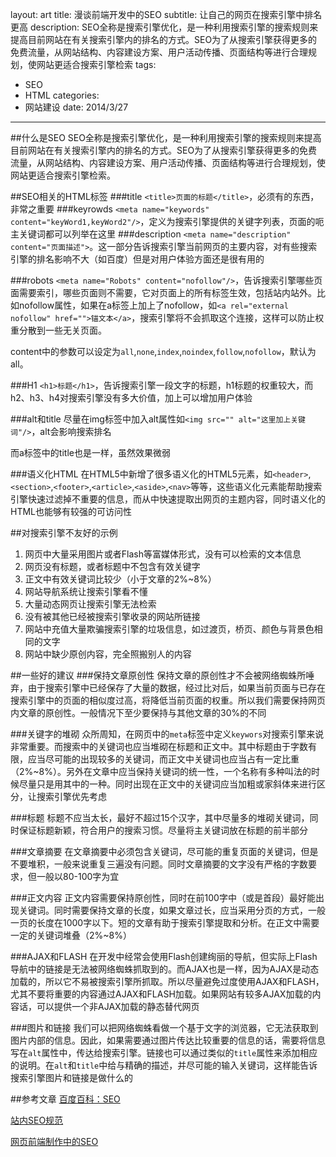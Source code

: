 layout: art
title: 漫谈前端开发中的SEO
subtitle: 让自己的网页在搜索引擎中排名更高
description: SEO全称是搜索引擎优化，是一种利用搜索引擎的搜索规则来提高目前网站在有关搜索引擎内的排名的方式。SEO为了从搜索引擎获得更多的免费流量，从网站结构、内容建设方案、用户活动传播、页面结构等进行合理规划，使网站更适合搜索引擎检索
tags: 
- SEO
- HTML
categories: 
- 网站建设
date: 2014/3/27
---


##什么是SEO
SEO全称是搜索引擎优化，是一种利用搜索引擎的搜索规则来提高目前网站在有关搜索引擎内的排名的方式。SEO为了从搜索引擎获得更多的免费流量，从网站结构、内容建设方案、用户活动传播、页面结构等进行合理规划，使网站更适合搜索引擎检索。

##SEO相关的HTML标签
###title
`<title>页面的标题</title>`，必须有的东西，非常之重要
###keyrowds
`<meta name="keywords" content="keyWord1,keyWord2"/>`，定义为搜索引擎提供的关键字列表，页面的呃主关键词都可以列举在这里
###description
`<meta name="description" content="页面描述">`。这一部分告诉搜索引擎当前网页的主要内容，对有些搜索引擎的排名影响不大（如百度）但是对用户体验方面还是很有用的

###robots
`<meta name="Robots" content="nofollow"/>`，告诉搜索引擎哪些页面需要索引，哪些页面则不需要，它对页面上的所有标签生效，包括站内站外。比如nofollow属性，如果在a标签上加上了nofollow，如`<a rel="external nofollow" href="">锚文本</a>`，搜索引擎将不会抓取这个连接，这样可以防止权重分散到一些无关页面。

content中的参数可以设定为`all`,`none`,`index`,`noindex`,`follow`,`nofollow`，默认为all。

###H1
`<h1>标题</h1>`，告诉搜索引擎一段文字的标题，h1标题的权重较大，而h2、h3、h4对搜索引擎没有多大价值，加上可以增加用户体验

###alt和title
尽量在img标签中加入alt属性如`<img src="" alt="这里加上关键词"/>`，alt会影响搜索排名

而a标签中的title也是一样，虽然效果微弱

###语义化HTML
在HTML5中新增了很多语义化的HTML5元素，如`<header>`,`<section>`,`<footer>`,`<article>`,`<aside>`,`<nav>`等等，这些语义化元素能帮助搜索引擎快速过滤掉不重要的信息，而从中快速提取出网页的主题内容，同时语义化的HTML也能够有较强的可访问性

##对搜索引擎不友好的示例
1. 网页中大量采用图片或者Flash等富媒体形式，没有可以检索的文本信息
2. 网页没有标题，或者标题中不包含有效关键字
3. 正文中有效关键词比较少（小于文章的2%~8%）
4. 网站导航系统让搜索引擎看不懂
5. 大量动态网页让搜索引擎无法检索
6. 没有被其他已经被搜索引擎收录的网站所链接
7. 网站中充值大量欺骗搜索引擎的垃圾信息，如过渡页，桥页、颜色与背景色相同的文字
8. 网站中缺少原创内容，完全照搬别人的内容

##一些好的建议
###保持文章原创性
保持文章的原创性才不会被网络蜘蛛所唾弃，由于搜索引擎中已经保存了大量的数据，经过比对后，如果当前页面与已存在搜索引擎中的页面的相似度过高，将降低当前页面的权重。所以我们需要保持网页内文章的原创性。一般情况下至少要保持与其他文章的30%的不同

###关键字的堆砌
众所周知，在网页中的`meta`标签中定义`keywors`对搜索引擎来说非常重要。而搜索中的关键词也应当堆砌在标题和正文中。其中标题由于字数有限，应当尽可能的出现较多的关键词，而正文中关键词也应当占有一定比重（2%~8%）。另外在文章中应当保持关键词的统一性，一个名称有多种叫法的时候尽量只是用其中的一种。同时出现在正文中的关键词应当加粗或家斜体来进行区分，让搜索引擎优先考虑

###标题
标题不应当太长，最好不超过15个汉字，其中尽量多的堆砌关键词，同时保证标题新颖，符合用户的搜索习惯。尽量将主关键词放在标题的前半部分

###文章摘要
在文章摘要中必须包含关键词，尽可能的重复页面的关键词，但是不要堆积，一般来说重复三遍没有问题。同时文章摘要的文字没有严格的字数要求，但一般以80-100字为宜

###正文内容
正文内容需要保持原创性，同时在前100字中（或是首段）最好能出现关键词。同时需要保持文章的长度，如果文章过长，应当采用分页的方式，一般一页的长度在1000字以下。短的文章有助于搜索引擎提取和分析。在正文中需要一定的关键词堆叠（2%~8%）

###AJAX和FLASH
在开发中经常会使用Flash创建绚丽的导航，但实际上Flash导航中的链接是无法被网络蜘蛛抓取到的。而AJAX也是一样，因为AJAX是动态加载的，所以它不易被搜索引擎所抓取。所以尽量避免过度使用AJAX和FLASH，尤其不要将重要的内容通过AJAX和FLASH加载。如果网站有较多AJAX加载的内容话，可以提供一个非AJAX加载的静态替代网页

###图片和链接
我们可以把网络蜘蛛看做一个基于文字的浏览器，它无法获取到图片内部的信息。因此，如果需要通过图片传达比较重要的信息的话，需要将信息写在`alt`属性中，传达给搜索引擎。链接也可以通过类似的`title`属性来添加相应的说明。在`alt`和`title`中给与精确的描述，并尽可能的输入关键词，这样能告诉搜索引擎图片和链接是做什么的


##参考文章
[百度百科：SEO](http://baike.baidu.com/link?url=RtgwJhMXAZh7_7BWXlvu9CXZV4JnoytnMWXlyAhLfgAKgPPoG6-vAooSYfFIBuM-)

[站内SEO规范](http://www.daqianduan.com/1808.html)

[网页前端制作中的SEO](http://www.yangzblog.com/internet/webfeSEO.html)

